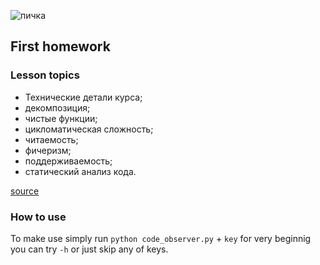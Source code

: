 ![пичка](https://otus.ru/static/img/favicons/android-chrome-537x240.jpg)
## First homework
### Lesson topics
- Технические детали курса;
- декомпозиция;
- чистые функции;
- цикломатическая сложность;
- читаемость;
- фичеризм;
- поддерживаемость;
- статический анализ кода.

[source](https://gist.github.com/Melevir/5754a1b553eb11839238e43734d0eb79)

### How to use
To make use simply run `python code_observer.py` + `key`
for very beginnig you can try `-h` or just skip any of keys.
